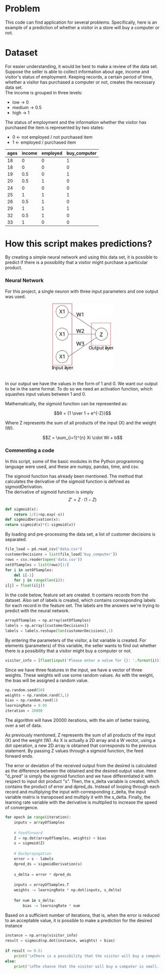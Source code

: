 
# Problem
This code can find application for several problems.
Specifically, here is an example of a prediction of whether a visitor in a store will buy a computer or not.
# Dataset
For easier understanding, it would be best to make a review of the data set.
Suppose the seller is able to collect information about age, income and visitor's status of employment. Keeping records, a certain period of time, whether a visitor has purchased a computer or not, creates the necessary data set.<br>The income is grouped in three levels:
* low -> 0
* medium -> 0.5
* high -> 1

The status of employment and the information whether the visitor has purchased the item is represented by two states:
* 0 <- not employed / not purchased item
* 1 <- employed / purchased item

|ages|income|employed|buy_computer|
|----|------|--------|------------|
|18  |0     |0       |1           |
|18  |0     |0       |0           |
|19  |0.5   |0       |1           |
|20  |0.5   |1       |0           |
|24  |0     |0       |0           |
|25  |1     |1       |1           |
|26  |0.5   |1       |0           |
|29  |1     |1       |1           |
|32  |0.5   |1       |0           |
|33  |1     |0       |0           |

# How this script makes predictions?
By creating a simple neural network and using this data set, it is possible to predict if there is a possibility that a visitor might purchase a particular product.
### Neural Network
For this project, a single neuron with three input parameters and one output was used.
<p align="center"> 
<img src="./ignore/Neural_Network.svg" width="200"/>
</p><br>In our output we have the values in the form of 1 and 0. We want our output to be in the same format. To do so we need an activation function, which squashes input values between 1 and 0.

Mathematically, the sigmoid function can be represented as:

$$θ = {1 \over 1 + e^{-Z}}$$

Where Z represents the sum of all products of the input (X) and the weight (W).

$$Z = \sum_{i=1}^{n} Xi \cdot Wi + b$$

### Commenting a code
In this script, some of the basic modules in the Python programming language were used, and these are numpy, pandas, time, and csv.

The sigmoid function has already been mentioned. The method that calculates the derivative of the sigmoid function is defined as sigmoidDerivation.
<br>The derivative of sigmoid function is simply
$$Z' = Z \cdot (1 - Z)$$


```python
def sigmoid(x):  
    return 1/(1+np.exp(-x))
def sigmoidDerivation(x):  
return sigmoid(x)*(1-sigmoid(x))
```

By loading and pre-processing the data set, a list of customer decisions is separated.


```python
file_load = pd.read_csv("data.csv")
customerDecisions = list(file_load['buy_computer'])
rows = csv.reader(open('data.csv'))
setOfSamples = list(rows)[1:]
for i in setOfSamples:
    del i[-1]
    for j in range(len(i)):
i[j] = float(i[j])
```

In the code below, feature set are created. It contains records from the dataset. Also set of labels is created, which contains corresponding labels for each record in the feature set. The labels are the answers we're trying to predict with the neural network.


```python
arrayOfSamples = np.array(setOfSamples)  
labels = np.array([customerDecisions])  
labels = labels.reshape(len(customerDecisions),1)
```

By entering the parameters of the visitor, a list variable is created. For elements (parameters) of this variable, the seller wants to find out whether there is a possibility that a visitor might buy a computer or not.


```python
visitor_info = [float(input('Please enter a value for {}: '.format(i))) for i in ['age', 'income', 'employed']]
```

Since we have three features in the input, we have a vector of three weights. These weights will use some random values. As with the weight, the bias will be assigned a random value.


```python
np.random.seed(50)  
weights = np.random.rand(3,1)
bias = np.random.rand(1)  
learningRate = 0.05 
iteration = 20000
```

The algorithm will have 20000 iterations, with the aim of better training, over a set of data.

As previously mentioned, Z represents the sum of all products of the input (X) and the weight (W). As X is actually a 2D array and a W vector, using a dot operation, a new 2D array is obtained that corresponds to the previous statement. By passing Z values through a sigmoid function, the feed forward ends.

The error or deviation of the received output from the desired is calculated as the difference between the obtained and the desired output value.
Here "d_pred" is simply the sigmoid function and we have differentiated it with respect to input dot product "s".
Then, the s_delta variable is created, which contains the product of error and dpred_ds. Instead of looping through each record and multiplying the input with corresponding z_delta, the input variable matrix is transposed and multiply it with the s_delta. Finally, the learning rate variable with the derivative is multiplied to increase the speed of convergence.


```python
for epoch in range(iteration):  
    inputs = arrayOfSamples

    # Feedforward
    Z = np.dot(arrayOfSamples, weights) + bias
    s = sigmoid(Z)

    # Backpropagation
    error = s - labels
    dpred_ds = sigmoidDerivation(s)

    s_delta = error * dpred_ds

    inputs = arrayOfSamples.T
    weights -= learningRate * np.dot(inputs, s_delta)

    for num in s_delta:
        bias -= learningRate * num
```

Based on a sufficient number of iterations, that is, when the error is reduced to an acceptable value, it is possible to make a prediction for the desired instance


```python
instance = np.array(visitor_info)  
result = sigmoid(np.dot(instance, weights) + bias)  

if result >= 0.5:
    print('\nThere is a possibility that the visitor will buy a computer.')
else:
    print('\nThe chance that the visitor will buy a computer is small.')
```
